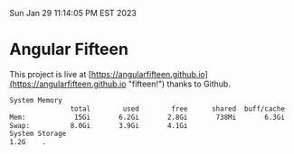 Sun Jan 29 11:14:05 PM EST 2023

# Angular Fifteen


This project is live at [https://angularfifteen.github.io](https://angularfifteen.github.io "fifteen!") thanks to Github.

```bash
System Memory
               total        used        free      shared  buff/cache   available
Mem:            15Gi       6.2Gi       2.8Gi       738Mi       6.3Gi       8.0Gi
Swap:          8.0Gi       3.9Gi       4.1Gi
System Storage
1.2G	.
